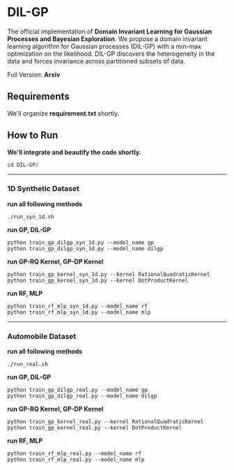 # DIL-GP
The official implementation of **Domain Invariant Learning for Gaussian Processes and Bayesian Exploration**. We propose a domain invariant learning algorithm for Gaussian processes (DIL-GP) with a min-max optimization on the likelihood. DIL-GP discovers the heterogeneity in the data and forces invariance across partitioned subsets of data. 

Full Version: **Arxiv**


## Requirements

We'll organize **requirement.txt** shortly.



## How to Run

**We'll integrate and beautify the code shortly.**
```
cd DIL-GP/
```
---
### 1D Synthetic Dataset

**run all following methods**
```
./run_syn_1d.sh
```
**run GP, DIL-GP**
```
python train_gp_dilgp_syn_1d.py --model_name gp
python train_gp_dilgp_syn_1d.py --model_name dilgp
```

**run GP-RQ Kernel, GP-DP Kernel**
```
python train_gp_kernel_syn_1d.py --kernel RationalQuadraticKernel
python train_gp_kernel_syn_1d.py --kernel DotProductKernel
```

**run RF, MLP**
```
python train_rf_mlp_syn_1d.py --model_name rf
python train_rf_mlp_syn_1d.py --model_name mlp
```
---
### Automobile Dataset

**run all following methods**
```
./run_real.sh
```
**run GP, DIL-GP**
```
python train_gp_dilgp_real.py --model_name gp
python train_gp_dilgp_real.py --model_name dilgp
```

**run GP-RQ Kernel, GP-DP Kernel**
```
python train_gp_kernel_real.py --kernel RationalQuadraticKernel
python train_gp_kernel_real.py --kernel DotProductKernel
```

**run RF, MLP**
```
python train_rf_mlp_real.py --model_name rf
python train_rf_mlp_real.py --model_name mlp
```


